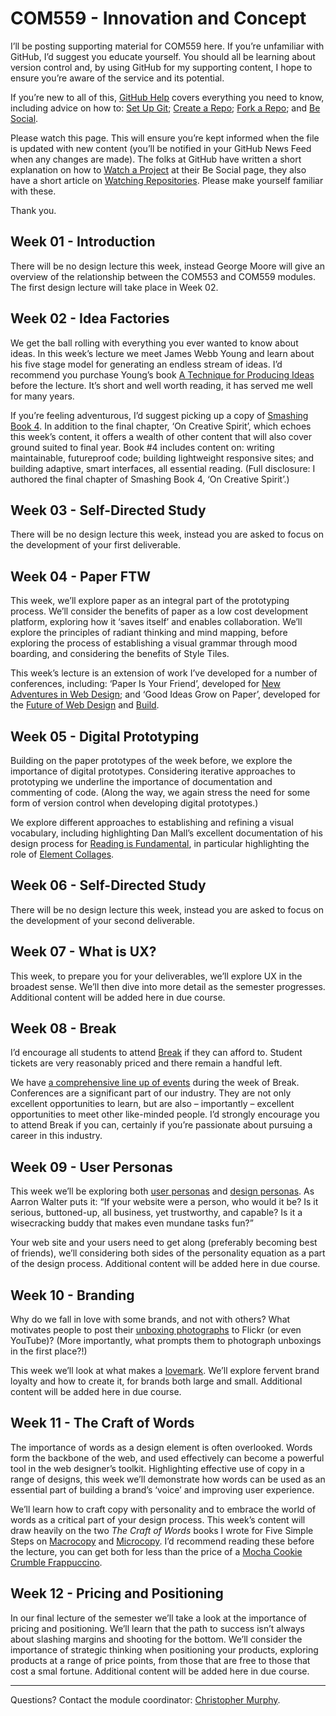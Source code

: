 COM559 - Innovation and Concept
===============================

I’ll be posting supporting material for COM559 here. If you’re unfamiliar with GitHub, I’d suggest you educate yourself. You should all be learning about version control and, by using GitHub for my supporting content, I hope to ensure you’re aware of the service and its potential.

If you’re new to all of this, [GitHub Help](https://help.github.com) covers everything you need to know, including advice on how to: [Set Up Git](https://help.github.com/articles/set-up-git); [Create a Repo](https://help.github.com/articles/create-a-repo); [Fork a Repo](https://help.github.com/articles/fork-a-repo); and [Be Social](https://help.github.com/articles/be-social).

Please watch this page. This will ensure you’re kept informed when the file is updated with new content (you’ll be notified in your GitHub News Feed when any changes are made). The folks at GitHub have written a short explanation on how to [Watch a Project](https://help.github.com/articles/be-social#watch-a-project) at their Be Social page, they also have a short article on [Watching Repositories](https://help.github.com/articles/watching-repositories). Please make yourself familiar with these.

Thank you.


Week 01 - Introduction
----------------------

There will be no design lecture this week, instead George Moore will give an overview of the relationship between the COM553 and COM559 modules. The first design lecture will take place in Week 02.


Week 02 - Idea Factories
------------------------

We get the ball rolling with everything you ever wanted to know about ideas. In this week’s lecture we meet James Webb Young and learn about his five stage model for generating an endless stream of ideas. I’d recommend you purchase Young’s book [A Technique for Producing Ideas](http://www.amazon.co.uk/exec/obidos/ASIN/0071410945/monographic-21) before the lecture. It’s short and well worth reading, it has served me well for many years.

If you’re feeling adventurous, I’d suggest picking up a copy of [Smashing Book 4](http://www.smashingmagazine.com/smashing-book-4-new-perspectives/). In addition to the final chapter, ‘On Creative Spirit’, which echoes this week’s content, it offers a wealth of other content that will also cover ground suited to final year. Book #4 includes content on: writing maintainable, futureproof code; building lightweight responsive sites; and building adaptive, smart interfaces, all essential reading. (Full disclosure: I authored the final chapter of Smashing Book 4, ‘On Creative Spirit’.)


Week 03 - Self-Directed Study
-----------------------------

There will be no design lecture this week, instead you are asked to focus on the development of your first deliverable.


Week 04 - Paper FTW
-------------------

This week, we’ll explore paper as an integral part of the prototyping process. We’ll consider the benefits of paper as a low cost development platform, exploring how it ‘saves itself’ and enables collaboration. We’ll explore the principles of radiant thinking and mind mapping, before exploring the process of establishing a visual grammar through mood boarding, and considering the benefits of Style Tiles.

This week’s lecture is an extension of work I’ve developed for a number of conferences, including: ‘Paper Is Your Friend’, developed for [New Adventures in Web Design](http://2012.newadventuresconf.com/workshops/); and ‘Good Ideas Grow on Paper’, developed for the [Future of Web Design](https://futureofwebdesign.com/london-2012/schedule) and [Build](http://2010.buildconf.com/workshops/index.html).


Week 05 - Digital Prototyping
-----------------------------

Building on the paper prototypes of the week before, we explore the importance of digital prototypes. Considering iterative approaches to prototyping we underline the importance of documentation and commenting of code. (Along the way, we again stress the need for some form of version control when developing digital prototypes.)

We explore different approaches to establishing and refining a visual vocabulary, including highlighting Dan Mall’s excellent documentation of his design process for [Reading is Fundamental](http://rif.superfriend.ly), in particular highlighting the role of [Element Collages](http://danielmall.com/articles/rif-element-collages/).


Week 06 - Self-Directed Study
-----------------------------

There will be no design lecture this week, instead you are asked to focus on the development of your second deliverable.


Week 07 - What is UX?
---------------------

This week, to prepare you for your deliverables, we’ll explore UX in the broadest sense. We’ll then dive into more detail as the semester progresses. Additional content will be added here in due course.


Week 08 - Break
---------------

I’d encourage all students to attend [Break](http://breakconf.org) if they can afford to. Student tickets are very reasonably priced and there remain a handful left.

We have [a comprehensive line up of events](http://breakconf.org/schedule.php) during the week of Break. Conferences are a significant part of our industry. They are not only excellent opportunities to learn, but are also – importantly – excellent opportunities to meet other like-minded people. I’d strongly encourage you to attend Break if you can, certainly if you’re passionate about pursuing a career in this industry.


Week 09 - User Personas
-----------------------

This week we’ll be exploring both [user personas](http://blog.mailchimp.com/new-mailchimp-user-persona-research/) and [design personas](http://aarronwalter.com/design-personas/). As Aarron Walter puts it: “If your website were a person, who would it be? Is it serious, buttoned-up, all business, yet trustworthy, and capable? Is it a wisecracking buddy that makes even mundane tasks fun?”

Your web site and your users need to get along (preferably becoming best of friends), we’ll considering both sides of the personality equation as a part of the design process. Additional content will be added here in due course.


Week 10 - Branding
------------------

Why do we fall in love with some brands, and not with others? What motivates people to post their [unboxing photographs](https://www.flickr.com/photos/guido_b/8009006068/) to Flickr (or even YouTube)? (More importantly, what prompts them to photograph unboxings in the first place?!)

This week we’ll look at what makes a [lovemark](http://www.amazon.co.uk/exec/obidos/ASIN/157687267X/monographic-21). We’ll explore fervent brand loyalty and how to create it, for brands both large and small. Additional content will be added here in due course.


Week 11 - The Craft of Words
----------------------------

The importance of words as a design element is often overlooked. Words form the backbone of the web, and used effectively can become a  powerful tool in the web designer’s toolkit. Highlighting effective use of copy in a range of designs, this week we’ll demonstrate how words can be used as an essential part of building a brand’s ‘voice’ and improving user experience.

We’ll learn how to craft copy with personality and to embrace the world of words as a critical part of your design process. This week’s content will draw heavily on the two _The Craft of Words_ books I wrote for Five Simple Steps on [Macrocopy](http://www.fivesimplesteps.com/products/the-craft-of-words) and [Microcopy](http://www.fivesimplesteps.com/products/the-craft-of-words-microcopy). I’d recommend reading these before the lecture, you can get both for less than the price of a [Mocha Cookie Crumble Frappuccino](http://www.starbucks.co.uk/menu/beverage-list/frappuccino-blended-coffee/mocha-cookie-crumble-frappuccino-blended-beverage).


Week 12 - Pricing and Positioning
---------------------------------

In our final lecture of the semester we’ll take a look at the importance of pricing and positioning. We’ll learn that the path to success isn’t always about slashing margins and shooting for the bottom. We’ll consider the importance of strategic thinking when positioning your products, exploring products at a range of price points, from those that are free to those that cost a smal fortune. Additional content will be added here in due course.


----


Questions? Contact the module coordinator: [Christopher Murphy](mailto:chris.murphy@ulster.ac.uk?Subject=COM559).

